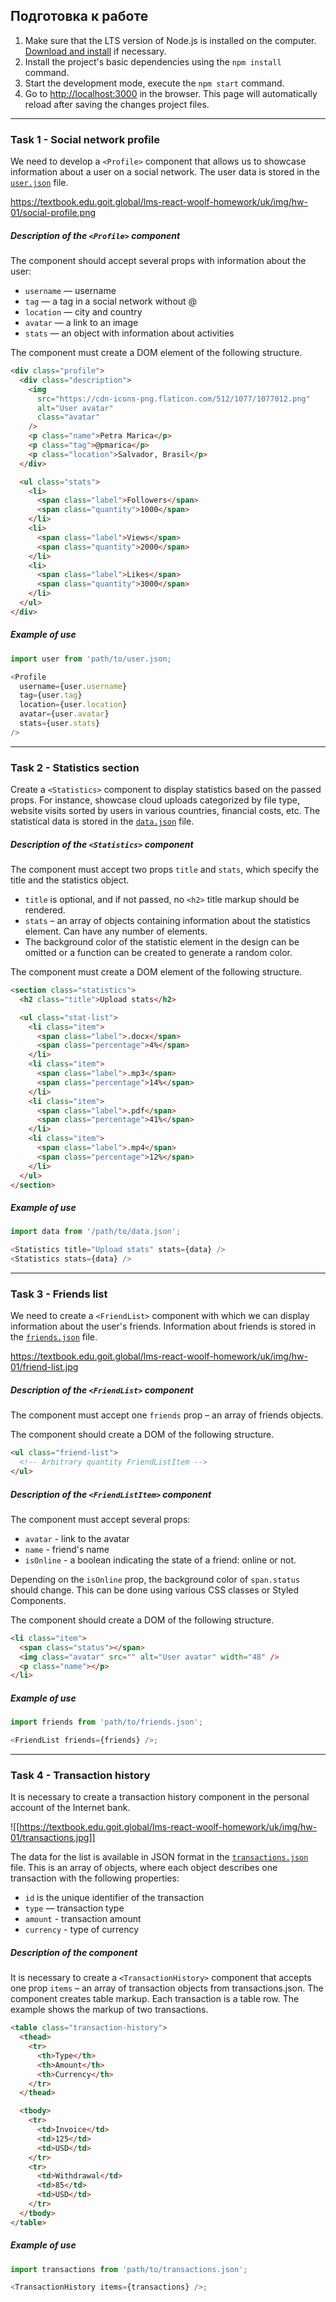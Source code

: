 ## Подготовка к работе

1. Make sure that the LTS version of Node.js is installed on the computer.
   [Download and install](https://nodejs.org/en/) if necessary.
2. Install the project's basic dependencies using the `npm install` command.
3. Start the development mode, execute the `npm start` command.
4. Go to [http://localhost:3000](http://localhost:3000) in the browser. This
   page will automatically reload after saving the changes project files.

---

### Task 1 - Social network profile

We need to develop a `<Profile>` component that allows us to showcase
information about a user on a social network. The user data is stored in the
[`user.json`](https://minhaskamal.github.io/DownGit/#/home?url=https:%2F%2Fgithub.com%2Fgoitacademy%2Freact-homework%2Fblob%2Fmaster%2Fhomework-01%2Fsocial-profile%2Fuser.json)
file.

https://textbook.edu.goit.global/lms-react-woolf-homework/uk/img/hw-01/social-profile.png

##### Description of the `<Profile>` component

The component should accept several props with information about the user:

- `username` — username
- `tag` — a tag in a social network without @
- `location` — city and country
- `avatar` — a link to an image
- `stats` — an object with information about activities

The component must create a DOM element of the following structure.

```html
<div class="profile">
  <div class="description">
    <img
      src="https://cdn-icons-png.flaticon.com/512/1077/1077012.png"
      alt="User avatar"
      class="avatar"
    />
    <p class="name">Petra Marica</p>
    <p class="tag">@pmarica</p>
    <p class="location">Salvador, Brasil</p>
  </div>

  <ul class="stats">
    <li>
      <span class="label">Followers</span>
      <span class="quantity">1000</span>
    </li>
    <li>
      <span class="label">Views</span>
      <span class="quantity">2000</span>
    </li>
    <li>
      <span class="label">Likes</span>
      <span class="quantity">3000</span>
    </li>
  </ul>
</div>
```

##### Example of use

```js
import user from 'path/to/user.json;

<Profile
  username={user.username}
  tag={user.tag}
  location={user.location}
  avatar={user.avatar}
  stats={user.stats}
/>
```

---

### Task 2 - Statistics section

Create a `<Statistics>` component to display statistics based on the passed
props. For instance, showcase cloud uploads categorized by file type, website
visits sorted by users in various countries, financial costs, etc. The
statistical data is stored in the
[`data.json`](https://minhaskamal.github.io/DownGit/#/home?url=https:%2F%2Fgithub.com%2Fgoitacademy%2Freact-homework%2Fblob%2Fmaster%2Fhomework-01%2Fstatistics%2Fdata.json)
file.

##### Description of the `<Statistics>` component

The component must accept two props `title` and `stats`, which specify the title
and the statistics object.

- `title` is optional, and if not passed, no `<h2>` title markup should be
  rendered.
- `stats` – an array of objects containing information about the statistics
  element. Can have any number of elements.
- The background color of the statistic element in the design can be omitted or
  a function can be created to generate a random color.

The component must create a DOM element of the following structure.

```html
<section class="statistics">
  <h2 class="title">Upload stats</h2>

  <ul class="stat-list">
    <li class="item">
      <span class="label">.docx</span>
      <span class="percentage">4%</span>
    </li>
    <li class="item">
      <span class="label">.mp3</span>
      <span class="percentage">14%</span>
    </li>
    <li class="item">
      <span class="label">.pdf</span>
      <span class="percentage">41%</span>
    </li>
    <li class="item">
      <span class="label">.mp4</span>
      <span class="percentage">12%</span>
    </li>
  </ul>
</section>
```

##### Example of use

```js
import data from '/path/to/data.json';

<Statistics title="Upload stats" stats={data} />
<Statistics stats={data} />

```

---

### Task 3 - Friends list

We need to create a `<FriendList>` component with which we can display
information about the user's friends. Information about friends is stored in the
[`friends.json`](https://minhaskamal.github.io/DownGit/#/home?url=https:%2F%2Fgithub.com%2Fgoitacademy%2Freact-homework%2Fblob%2Fmaster%2Fhomework-01%2Ffriend-list%2Ffriends.json)
file.

https://textbook.edu.goit.global/lms-react-woolf-homework/uk/img/hw-01/friend-list.jpg

##### Description of the `<FriendList>` component

The component must accept one `friends` prop – an array of friends objects.

The component should create a DOM of the following structure.

```html
<ul class="friend-list">
  <!-- Arbitrary quantity FriendListItem -->
</ul>
```

##### Description of the `<FriendListItem>` component

The component must accept several props:

- `avatar` - link to the avatar
- `name` - friend's name
- `isOnline` - a boolean indicating the state of a friend: online or not.

Depending on the `isOnline` prop, the background color of `span.status` should
change. This can be done using various CSS classes or Styled Components.

The component should create a DOM of the following structure.

```html
<li class="item">
  <span class="status"></span>
  <img class="avatar" src="" alt="User avatar" width="48" />
  <p class="name"></p>
</li>
```

##### Example of use

```js
import friends from 'path/to/friends.json';

<FriendList friends={friends} />;
```

---

### Task 4 - Transaction history

It is necessary to create a transaction history component in the personal
account of the Internet bank.

![[https://textbook.edu.goit.global/lms-react-woolf-homework/uk/img/hw-01/transactions.jpg]]

The data for the list is available in JSON format in the
[`transactions.json`](https://minhaskamal.github.io/DownGit/#/home?url=https:%2F%2Fgithub.com%2Fgoitacademy%2Freact-homework%2Fblob%2Fmaster%2Fhomework-01%2Ftransaction-history%2Ftransactions.json)
file. This is an array of objects, where each object describes one transaction
with the following properties:

- `id` is the unique identifier of the transaction
- `type` — transaction type
- `amount` - transaction amount
- `currency` - type of currency

##### Description of the <TransactionHistory> component

It is necessary to create a `<TransactionHistory>` component that accepts one
prop `items` – an array of transaction objects from transactions.json. The
component creates table markup. Each transaction is a table row. The example
shows the markup of two transactions.

```html
<table class="transaction-history">
  <thead>
    <tr>
      <th>Type</th>
      <th>Amount</th>
      <th>Currency</th>
    </tr>
  </thead>

  <tbody>
    <tr>
      <td>Invoice</td>
      <td>125</td>
      <td>USD</td>
    </tr>
    <tr>
      <td>Withdrawal</td>
      <td>85</td>
      <td>USD</td>
    </tr>
  </tbody>
</table>
```

##### Example of use

```js
import transactions from 'path/to/transactions.json';

<TransactionHistory items={transactions} />;
```
